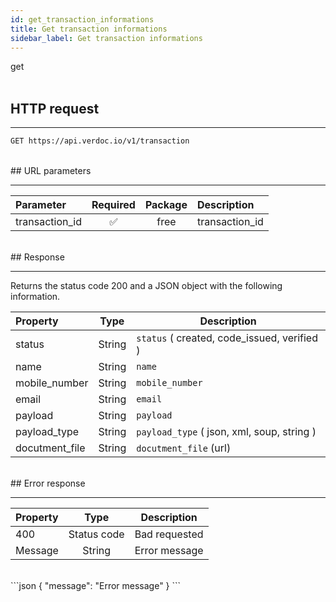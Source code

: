 ```yaml
---
id: get_transaction_informations
title: Get transaction informations
sidebar_label: Get transaction informations
---
```


<span class="badges get">get</span>
<br/>
<br/>

## HTTP request

---

```bash
GET https://api.verdoc.io/v1/transaction
```

<br/>
## URL parameters

---

| Parameter      | Required | Package | Description    |
| :------------- | :------: | :-----: | :------------- |
| transaction_id |    ✅     |  free   | transaction_id |

<br/>
## Response

---

Returns the status code 200 and a JSON object with the following information.

| Property       |  Type  | Description                                 |
| :------------- | :----: | ------------------------------------------- |
| status         | String | `status` ( created, code_issued, verified ) |
| name           | String | `name`                                      |
| mobile_number  | String | `mobile_number`                             |
| email          | String | `email`                                     |
| payload        | String | `payload`                                   |
| payload_type   | String | `payload_type` ( json, xml, soup, string )  |
| docutment_file | String | `docutment_file` (url)                      |

<br/>
## Error response

---

| Property |    Type     | Description   |
| :------- | :---------: | ------------- |
| 400      | Status code | Bad requested |
| Message  |   String    | Error message |
<br/>
```json
{
  "message": "Error message"
}
```

